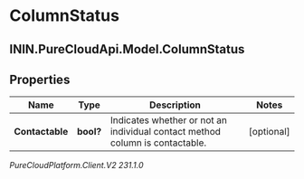 # ColumnStatus

## ININ.PureCloudApi.Model.ColumnStatus

## Properties

|Name | Type | Description | Notes|
|------------ | ------------- | ------------- | -------------|
| **Contactable** | **bool?** | Indicates whether or not an individual contact method column is contactable. | [optional] |



_PureCloudPlatform.Client.V2 231.1.0_
